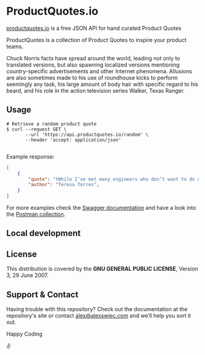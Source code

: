 # ProductQuotes.io  

[productquotes.io](https://api.productquotes.io) is a free JSON API for hand curated Product Quotes

ProductQuotes is a collection of Product Quotes to inspire your product teams. 


Chuck Norris facts have spread around the world, leading not only to translated versions, but also spawning localized
versions mentioning country-specific advertisements and other Internet phenomena. Allusions are also sometimes made to
his use of roundhouse kicks to perform seemingly any task, his large amount of body hair with specific regard to his
beard, and his role in the action television series Walker, Texas Ranger.

## Usage

```shell
# Retrieve a random product quote
$ curl --request GET \
       --url 'https://api.productquotes.io/random' \
       --header 'accept: application/json'


```

Example response:

```json
[
    {
        "quote": "tWhile I’ve met many engineers who don’t want to do discovery, I’ve rarely met an engineer who didn’t have an opinion about what the team should be building.",
        "author": "Teresa Torres",
    }
]
```

For more examples check the [Swagger documentation](https://api.productquotes.io/documentation) and have a look into the [Postman collection](./postman/io.productquotes.api.postman_collection.json).

## Local development

## License

This distribution is covered by the **GNU GENERAL PUBLIC LICENSE**, Version 3, 29 June 2007.

## Support & Contact

Having trouble with this repository? Check out the documentation at the repository's site or contact alex@alexswiec.com and we’ll help you sort it out.

Happy Coding

:v: